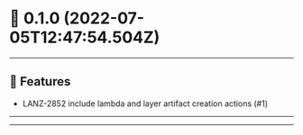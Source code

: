 # :confetti_ball: 0.1.0 (2022-07-05T12:47:54.504Z)
- - -
## :hammer: Features
* LANZ-2852 include lambda and layer artifact creation actions (#1)
- - -
- - -
